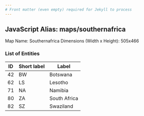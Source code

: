 ```yaml
---
# Front matter (even empty) required for Jekyll to process
---
```


## JavaScript Alias: maps/southernafrica

Map Name: Southernafrica
Dimensions (Width x Height): 505x466





### List of Entities

ID | Short label | Label
---|---|---|
42|BW|Botswana
62|LS|Lesotho
71|NA|Namibia
80|ZA|South Africa
82|SZ|Swaziland

